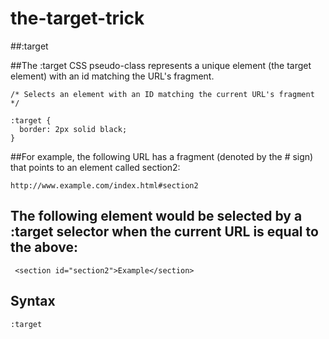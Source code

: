 # the-target-trick

##:target

##The :target CSS pseudo-class represents a unique element (the target element) with an id matching the URL's fragment.

    /* Selects an element with an ID matching the current URL's fragment */
    
    :target {
      border: 2px solid black;
    }
##For example, the following URL has a fragment (denoted by the # sign) that points to an element called section2:

    http://www.example.com/index.html#section2

## The following element would be selected by a :target selector when the current URL is equal to the above:
    
     <section id="section2">Example</section>
    
## Syntax

    :target
    
